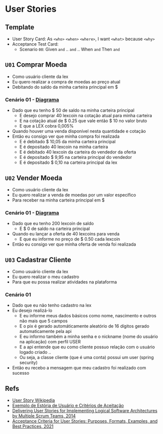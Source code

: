 # User Stories

## Template
- User Story Card: As `<who>` `<when>` `<where>`, I want `<what>` because `<why>` 
- Acceptance Test Card: 
  - Scenario `00`: Given `and` .. `and` .. When `and` Then `and`

## `U01` Comprar Moeda
- Como usuário cliente da lex
- Eu quero realizar a compra de moedas ao preço atual
- Debitando do saldo da minha carteira principal em $

### Cenário 01 - [Diagrama](https://balsamiq.cloud/s96ib5a/pg260a7)
- Dado que eu tenho $ 50 de saldo na minha carteira principal
  - E desejo comprar 40 lexcoin na cotação atual para minha carteira
  - E na cotação atual de $ 0.25 que vale então $ 10 no valor bruto
  - E que a LEX cobra 0,005%
- Quando houver uma venda disponível nesta quantidade e cotação
- Então eu consigo ver que minha compra foi realizada
  - E é debitado $ 10,05 da minha carteira principal
  - E é depositado 40 lexcoin na minha carteira
  - E é debitado 40 lexcoin da carteira do vendedor da oferta 
  - E é depositado $ 9,95 na carteira principal do vendedor
  - E é depositado $ 0,10 na carteira principal da lex

## `U02` Vender Moeda
- Como usuário cliente da lex
- Eu quero realizar a venda de moedas por um valor específico
- Para receber na minha carteira principal em $

### Cenário 01 - [Diagrama](https://balsamiq.cloud/s96ib5a/pg260a7)
- Dado que eu tenho 200 lexcoin de saldo 
  - E $ 0 de saldo na carteira principal
- Quando eu lançar a oferta de 40 lexcoins para venda 
  - E que eu informe no preço de $ 0.50 cada lexcoin
- Então eu consigo ver que minha oferta de venda foi realizada

## `U03` Cadastrar Cliente
- Como usuário cliente da lex
- Eu quero realizar o meu cadastro
- Para que eu possa realizar atividades na plataforma

### Cenário 01
- Dado que eu não tenho cadastro na lex
- Eu desejo realizá-lo 
  - E eu informe meus dados básicos como nome, nascimento e outros não mais que 5 campos
  - E o pix é gerado automáticamente aleatório de 16 dígitos gerado automaticamente pela api
  - E eu informo também a minha senha e o nickname (nome do usuário na aplicação) com perfil USER
  - E a api entende que eu como cliente possuo relação com o usuário logado criado .. 
  - Ou seja, a classe cliente (que é uma conta) possui um user (spring security)
- Então eu recebo a mensagem que meu cadastro foi realizado com sucesso

## Refs
- [User Story Wikipedia](https://en.wikipedia.org/wiki/User_story)
- [Exemplo de Estória de Usuário e Critérios de Aceitação](https://www.researchgate.net/figure/Figura-2-Exemplo-de-historia-de-usuario_fig2_228842194)
- [Delivering User Stories for Implementing Logical Software Architectures by Multiple Scrum Teams, 2014](https://sci-hub.se/10.1007/978-3-319-09150-1_55)
- [Acceptance Criteria for User Stories: Purposes, Formats, Examples, and Best Practices, 2021](https://www.altexsoft.com/blog/business/acceptance-criteria-purposes-formats-and-best-practices/)
